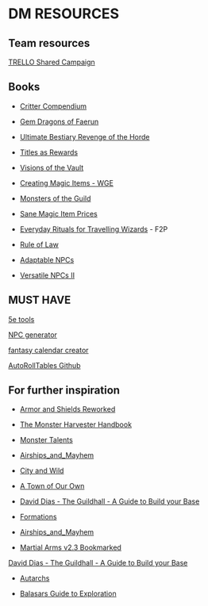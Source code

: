# DM RESOURCES

## Team resources

[TRELLO Shared Campaign](https://trello.com/b/VLHezVEQ/shared-campaign)

## Books

* [Critter Compendium](https://www.dmsguild.com/product/210151/Critter-Compendium)

* [Gem Dragons of Faerun](https://www.dmsguild.com/product/180402/Gem-Dragons-of-Faerun?term=Gem+Drago&test_epoch=0)

* [Ultimate Bestiary Revenge of the Horde]()

* [Titles as Rewards]()

* [Visions of the Vault]()

* [Creating Magic Items - WGE]()

* [Monsters of the Guild](https://www.dmsguild.com/product/234150/Monsters-of-the-Guild)

* [Sane Magic Item Prices](https://drive.google.com/file/d/0B8XAiXpOfz9cMWt1RTBicmpmUDg/view?usp=sharing)

* [Everyday Rituals for Travelling Wizards](https://www.dmsguild.com/product/184141/Everyday-Rituals-for-Travelling-Wizards) - F2P

* [Rule of Law]()

* [Adaptable NPCs](https://www.dmsguild.com/product/262588/Adaptable-NPCs?affiliate_id=18983)

* [Versatile NPCs II](https://www.dmsguild.com/product/250621/Versatile-NPCs-II)

## MUST HAVE

[5e tools](https://5etools.com/)

[NPC generator](https://rpgtinker.com/)

[fantasy calendar creator](https://fantasy-calendar.com/)

[AutoRollTables Github](http://autorolltables.github.io/)

## For further inspiration

* [Armor and Shields Reworked](https://github.com/palikhov/DnD_Palant_edition/blob/master/docs/files/Armour_and_Shields_Reworked.pdf)

* [The Monster Harvester Handbook]()

* [Monster Talents](https://github.com/palikhov/DnD_Palant_edition/blob/master/docs/files/DM%20Options%20-%20Monster%20Talents.pdf)

* [Airships_and_Mayhem](https://github.com/palikhov/DnD_Palant_edition/blob/master/docs/files/Airships_and_Mayhem.pdf)

* [City and Wild](https://github.com/palikhov/DnD_Palant_edition/blob/master/docs/files/City%20and%20Wild%20v1.2.1.pdf)

* [A Town of Our Own](https://github.com/palikhov/DnD_Palant_edition/blob/master/docs/files/D%26D5e%20-%20A%20Town%20of%20Our%20Own.pdf)

* [David Dias - The Guildhall - A Guide to Build your Base](https://github.com/palikhov/DnD_Palant_edition/blob/master/docs/files/David%20Dias%20-%20The%20Guildhall%20-%20A%20Guide%20to%20Build%20your%20Base.pdf)

* [Formations](https://github.com/palikhov/DnD_Palant_edition/blob/master/docs/files/Formations.pdf)

* [Airships_and_Mayhem](https://github.com/palikhov/DnD_Palant_edition/blob/master/docs/files/Airships_and_Mayhem.pdf)

* [Martial Arms v2.3 Bookmarked](https://github.com/palikhov/DnD_Palant_edition/blob/master/docs/files/1363763-Martial_Arms_v2.3_-_Bookmarked.pdf)

[David Dias - The Guildhall - A Guide to Build your Base]()

* [Autarchs](https://github.com/palikhov/DnD_Palant_edition/blob/master/docs/files/Autarch%20-%20Domains%20at%20War%20Campaigns.pdf)

* [Balasars Guide to Exploration]()